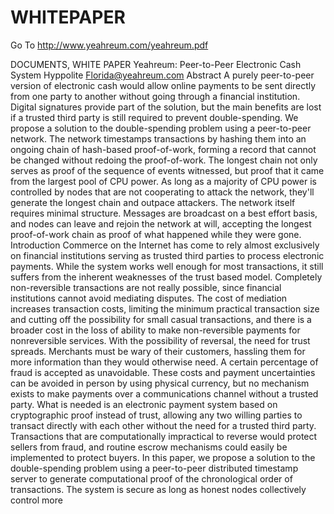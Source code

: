 # WHITEPAPER

Go To http://www.yeahreum.com/yeahreum.pdf



DOCUMENTS, WHITE PAPER
Yeahreum:
Peer-to-Peer Electronic Cash System
Hyppolite
Florida@yeahreum.com
Abstract
A purely peer-to-peer version of electronic cash would allow online payments to be sent directly from one
party to another without going through a financial institution. Digital signatures provide part of the solution,
but the main benefits are lost if a trusted third party is still required to prevent double-spending. We propose a
solution to the double-spending problem using a peer-to-peer network. The network timestamps transactions
by hashing them into an ongoing chain of hash-based proof-of-work, forming a record that cannot be changed
without redoing the proof-of-work. The longest chain not only serves as proof of the sequence of events
witnessed, but proof that it came from the largest pool of CPU power. As long as a majority of CPU power is
controlled by nodes that are not cooperating to attack the network, they'll generate the longest chain and
outpace attackers. The network itself requires minimal structure. Messages are broadcast on a best effort basis,
and nodes can leave and rejoin the network at will, accepting the longest proof-of-work chain as proof of what
happened while they were gone.
Introduction
Commerce on the Internet has come to rely almost exclusively on financial institutions serving as trusted third
parties to process electronic payments. While the system works well enough for most transactions, it still
suffers from the inherent weaknesses of the trust based model. Completely non-reversible transactions are not
really possible, since financial institutions cannot avoid mediating disputes. The cost of mediation increases
transaction costs, limiting the minimum practical transaction size and cutting off the possibility for small
casual transactions, and there is a broader cost in the loss of ability to make non-reversible payments for nonreversible services. With the possibility of reversal, the need for trust spreads. Merchants must be wary of their
customers, hassling them for more information than they would otherwise need. A certain percentage of fraud
is accepted as unavoidable. These costs and payment uncertainties can be avoided in person by using physical
currency, but no mechanism exists to make payments over a communications channel without a trusted party.
What is needed is an electronic payment system based on cryptographic proof instead of trust, allowing any
two willing parties to transact directly with each other without the need for a trusted third party. Transactions
that are computationally impractical to reverse would protect sellers from fraud, and routine escrow
mechanisms could easily be implemented to protect buyers. In this paper, we propose a solution to the
double-spending problem using a peer-to-peer distributed timestamp server to generate computational proof of
the chronological order of transactions. The system is secure as long as honest nodes collectively control more
